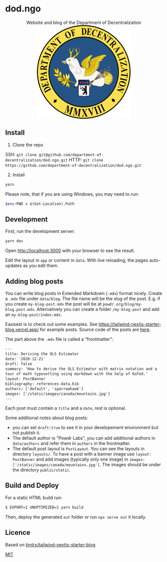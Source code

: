 # dod.ngo

<div align="center">
  <div align="center">Website and blog of the Department of Decentralization</div>
  <img src="./public/static/images/wolpy.png" alt="Wolpy" width="300" />
  
</div>

## Install

1. Clone the repo

SSH: `git clone git@github.com/department-of-decentralization/dod.ngo.git`
HTTP: `git clone https://github.com/department-of-decentralization/dod.ngo.git`

2. Install

```bash
yarn
```

Please note, that if you are using Windows, you may need to run:

```bash
$env:PWD = $(Get-Location).Path
```

## Development

First, run the development server:

```bash
yarn dev
```

Open [http://localhost:3000](http://localhost:3000) with your browser to see the result.

Edit the layout in `app` or content in `data`. With live reloading, the pages auto-updates as you edit them.

## Adding blog posts

You can write blog posts in Extended Markdown (`.mdx`) format nicely. Create a `.mdx` file under `data/blog`. The file name will be the slug of the post. E.g. if you create `my-blog-post.mdx` the post will be at `powdr.org/blog/my-blog.post.mdx`. Alternatively you can create a folder `/my-blog-post` and add an `my-blog-post/index.mdx`.

Easisest is to check out some examples. See https://tailwind-nextjs-starter-blog.vercel.app/ for example posts. Source code of the posts are [here](https://github.com/timlrx/tailwind-nextjs-starter-blog/tree/main/data/blog).

The part above the `.mdx` file is called a "frontmatter":

```
---
title: Deriving the OLS Estimator
date: '2020-12-21'
draft: false
summary: 'How to derive the OLS Estimator with matrix notation and a tour of math typesetting using markdown with the help of KaTeX.'
layout: PostBanner
bibliography: references-data.bib
authors: ['default', 'sparrowhawk']
images: ['/static/images/canada/mountains.jpg']
---
```

Each post must contain a `title` and a `date`, rest is optional.

Some additional notes about blog posts:

- you can set `draft:true` to see it in your developement environment but not publish it.
- The default author is "Powdr Labs", you can add additional authors in `data/authors` and refer them in `authors` in the frontmatter.
- The default post layout is `PostLayout`. You can see the layouts in directory `layouts/`.
  To have a post with a banner image use `layout: PostBanner` and add images (typically only one image) in `images: ['/static/images/canada/mountains.jpg']`. The images should be under the directory `public/static`.

## Build and Deploy

For a static HTML build run:

```sh
$ EXPORT=1 UNOPTIMIZED=1 yarn build
```

Then, deploy the generated `out` folder or run `npx serve out` it locally.

## Licence

Based on [timlrx/tailwind-nextjs-starter-blog](https://github.com/timlrx/tailwind-nextjs-starter-blog)

[MIT](./LICENSE)
